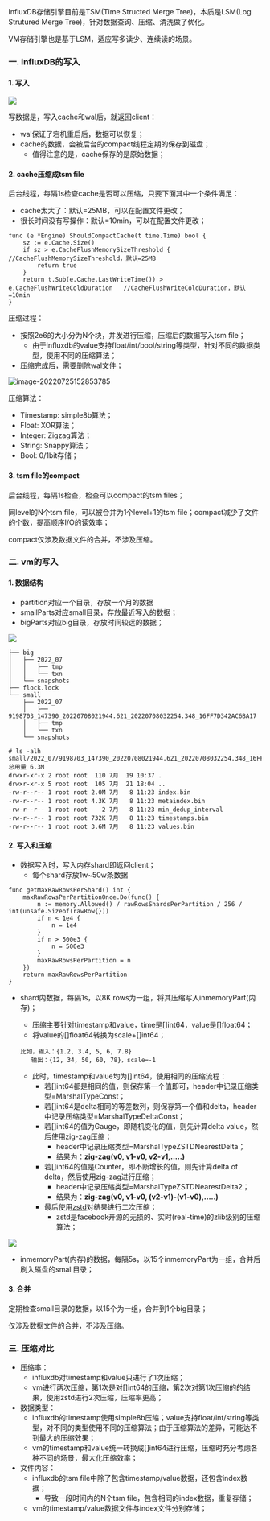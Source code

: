 

InfluxDB存储引擎目前是TSM(Time Structed Merge Tree)，本质是LSM(Log Strutured Merge Tree)，针对数据查询、压缩、清洗做了优化。



VM存储引擎也是基于LSM，适应写多读少、连续读的场景。



### 一. influxDB的写入



#### 1. 写入

![](./img/influx-write.jpg)

写数据是，写入cache和wal后，就返回client：

* wal保证了宕机重启后，数据可以恢复；
* cache的数据，会被后台的compact线程定期的保存到磁盘；
  * 值得注意的是，cache保存的是原始数据；



#### 2. cache压缩成tsm file

后台线程，每隔1s检查cache是否可以压缩，只要下面其中一个条件满足：

* cache太大了：默认=25MB，可以在配置文件更改；
* 很长时间没有写操作：默认=10min，可以在配置文件更改；

```
func (e *Engine) ShouldCompactCache(t time.Time) bool {
    sz := e.Cache.Size()    
    if sz > e.CacheFlushMemorySizeThreshold {	//CacheFlushMemorySizeThreshold，默认=25MB
        return true
    }
    return t.Sub(e.Cache.LastWriteTime()) > e.CacheFlushWriteColdDuration	//CacheFlushWriteColdDuration，默认=10min
}
```

压缩过程：

* 按照2e6的大小分为N个块，并发进行压缩，压缩后的数据写入tsm file；
  * 由于influxdb的value支持float/int/bool/string等类型，针对不同的数据类型，使用不同的压缩算法；
* 压缩完成后，需要删除wal文件；

![image-20220725152853785](./img/influx-cache-compact.png)



压缩算法：

* Timestamp: simple8b算法；
* Float: XOR算法；
* Integer: Zigzag算法；
* String: Snappy算法；
* Bool: 0/1bit存储；



#### 3. tsm file的compact

后台线程，每隔1s检查，检查可以compact的tsm files；

同level的N个tsm file，可以被合并为1个level+1的tsm file；compact减少了文件的个数，提高顺序I/O的读效率；

compact仅涉及数据文件的合并，不涉及压缩。



### 二. vm的写入



#### 1. 数据结构

* partition对应一个目录，存放一个月的数据
* smallParts对应small目录，存放最近写入的数据；
* bigParts对应big目录，存放时间较远的数据；

![](./img/vm-data-struct.jpg)

```
├── big
│   ├── 2022_07
│   │   ├── tmp
│   │   └── txn
│   └── snapshots
├── flock.lock
└── small
    ├── 2022_07
    │   ├── 9198703_147390_20220708021944.621_20220708032254.348_16FF7D342AC6BA17
    │   ├── tmp
    │   └── txn
    └── snapshots
```

```
# ls -alh small/2022_07/9198703_147390_20220708021944.621_20220708032254.348_16FF7D342AC6BA17/
总用量 6.3M
drwxr-xr-x 2 root root  110 7月  19 10:37 .
drwxr-xr-x 5 root root  105 7月  21 18:04 ..
-rw-r--r-- 1 root root 2.0M 7月   8 11:23 index.bin
-rw-r--r-- 1 root root 4.3K 7月   8 11:23 metaindex.bin
-rw-r--r-- 1 root root    2 7月   8 11:23 min_dedup_interval
-rw-r--r-- 1 root root 732K 7月   8 11:23 timestamps.bin
-rw-r--r-- 1 root root 3.6M 7月   8 11:23 values.bin
```



#### 2. 写入和压缩

* 数据写入时，写入内存shard即返回client；
  * 每个shard存放1w~50w条数据

```
func getMaxRawRowsPerShard() int {
    maxRawRowsPerPartitionOnce.Do(func() {
        n := memory.Allowed() / rawRowsShardsPerPartition / 256 / int(unsafe.Sizeof(rawRow{}))
        if n < 1e4 {
            n = 1e4
        }
        if n > 500e3 {
            n = 500e3
        }
        maxRawRowsPerPartition = n
    })
    return maxRawRowsPerPartition
}
```

* shard内数据，每隔1s，以8K rows为一组，将其压缩写入inmemoryPart(内存)；

  * 压缩主要针对timestamp和value，time是[]int64，value是[]float64；
  * 将value的[]float64转换为scale+[]int64；

  ```
  比如，输入：{1.2, 3.4, 5, 6, 7.8}
  	 输出：{12, 34, 50, 60, 78}，scale=-1
  ```

  * 此时，timestamp和value均为[]int64，使用相同的压缩流程：
    * 若[]int64都是相同的值，则保存第一个值即可，header中记录压缩类型=MarshalTypeConst；
    * 若[]int64是delta相同的等差数列，则保存第一个值和delta，header中记录压缩类型=MarshalTypeDeltaConst；
    * 若[]int64的值为Gauge，即随机变化的值，则先计算delta value，然后使用zig-zag压缩；
      * header中记录压缩类型=MarshalTypeZSTDNearestDelta；
      * 结果为：**zig-zag(v0, v1-v0, v2-v1,.....)**
    * 若[]int64的值是Counter，即不断增长的值，则先计算delta of delta，然后使用zig-zag进行压缩；
      * header中记录压缩类型=MarshalTypeZSTDNearestDelta2；
      * 结果为：**zig-zag(v0, v1-v0, (v2-v1)-(v1-v0),.....)**
    * 最后使用[zstd](https://github.com/facebook/zstd)对结果进行二次压缩；
      * zstd是facebook开源的无损的、实时(real-time)的zlib级别的压缩算法；

![](./img/vm-compact.jpg)

* inmemoryPart(内存)的数据，每隔5s，以15个inmemoryPart为一组，合并后刷入磁盘的small目录；



#### 3. 合并

定期检查small目录的数据，以15个为一组，合并到1个big目录；

仅涉及数据文件的合并，不涉及压缩。



### 三. 压缩对比



* 压缩率：
  * influxdb对timestamp和value只进行了1次压缩；
  * vm进行两次压缩，第1次是对[]int64的压缩，第2次对第1次压缩的的结果，使用zstd进行2次压缩，压缩率更高；
* 数据类型：
  * influxdb的timestamp使用simple8b压缩；value支持float/int/string等类型，对不同的类型使用不同的压缩算法；由于压缩算法的差异，可能达不到最大的压缩效果；
  * vm的timestamp和value统一转换成[]int64进行压缩，压缩时充分考虑各种不同的场景，最大化压缩效率；
* 文件内容：
  * influxdb的tsm file中除了包含timestamp/value数据，还包含index数据；
    * 导致一段时间内的N个tsm file，包含相同的index数据，重复存储；
  * vm的timestamp/value数据文件与index文件分别存储；

